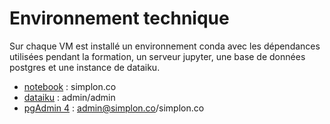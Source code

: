 # Environnement technique

Sur chaque VM est installé un environnement conda avec les dépendances utilisées pendant la formation, un serveur jupyter, une base de données postgres et une instance de dataiku.

- [notebook](http://simplon-lps.westeurope.cloudapp.azure.com:8888/tree?) : simplon.co
- [dataiku](http://simplon-lps.westeurope.cloudapp.azure.com:11000/) : admin/admin
- [pgAdmin 4](http://simplon-lps.westeurope.cloudapp.azure.com/pgadmin4) : admin@simplon.co/simplon.co

